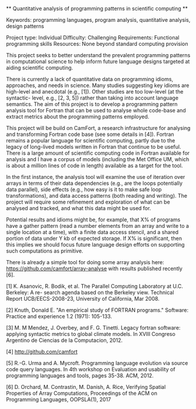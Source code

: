 ** Quantitative analysis of programming patterns in scientific computing **

Keywords: programming languages, program analysis, quantitative analysis,
design patterns

Project type: Individual
Difficulty: Challenging
Requirements: Functional programming skills
Resources: None beyond standard computing provision

This project seeks to better understand the prevalent programming
patterns in computational science to help inform future language
designs targeted at aiding scientific computing.

There is currently a lack of quantitative data on programming idioms,
approaches, and needs in science. Many studies suggesting key idioms
are high-level and anecdotal (e.g., [1]). Other studies are too
low-level (at the syntactic- level, e.g., [2, 3, 5]) rather than
taking into account language semantics. The aim of this project is to
develop a programming pattern analysis tool for Fortran that can be
used to analyse whole code-base and extract metrics about the
programming patterns employed.

This project will be build on CamFort, a research infrastructure for
analysing and transforming Fortran code base (see some details in
[4]). Fortran remains a popular language for scientific computing,
partly due to the legacy of long-lived models written in Fortran that
continue to be useful. There is a large amount of scientific computing
code in Fortran available for analysis and I have a corpus of models
(including the Met Office UM, which is about a million lines of code
in length) available as a target for the tool.

In the first instance, the analysis tool will examine the use of
iteration over arrays in terms of their data dependencies (e.g., are
the loops potentially data parallel), side effects (e.g., how easy is
it to make safe loop transformations), and data access patterns (both
reading and writing). The project will require some refinement and
exploration of what can be analysed and tracked, and what this data
might be used for.

Potential results and idioms might be, for example, that X% of
programs have a gather pattern (read a number elements from an array
and write to a single location at a time), with a finite data access
stencil, and a shared portion of data under Y kb of expected
storage. If X% is significant, then this implies we should focus
future language design efforts on supporting such computations as
primitive.

There is already a simple tool for doing some array analysis here:
https://github.com/camfort/array-analyse
with results published recently [6].

[1] K. Asanovic, R. Bodik, et al. The Parallel Computing Laboratory at
U.C. Berkeley: A re- search agenda based on the Berkeley
view. Technical Report UCB/EECS-2008-23, University of California, Mar
2008.

[2] Knuth, Donald E. "An empirical study of FORTRAN programs."
Software: Practice and experience 1.2 (1971): 105-133.

[3] M. M Mendez, J. Overbey, and F. G. Tinetti. Legacy fortran
software: applying syntactic metrics to global climate models. In
XVIII Congreso Argentino de Ciencias de la Computacion, 2012.

[4] http://github.com/camfort

[5] R.-G. Urma and A. Mycroft. Programming language evolution via
source code query languages. In 4th workshop on Evaluation and
usability of programming languages and tools, pages 35-38. ACM, 2012.

[6] D. Orchard, M. Contrastin, M. Danish, A. Rice, Verifying Spatial 
Properties of Array Computations, Proceedings of the ACM on Programming
Languages, OOPSLA(1), 2017

